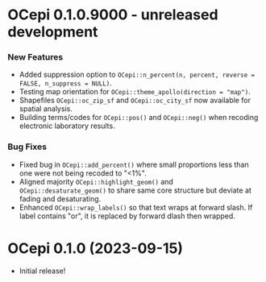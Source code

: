 # OCepi 0.1.0.9000 - unreleased development

### New Features

-   Added suppression option to `OCepi::n_percent(n, percent, reverse = FALSE, n_suppress = NULL)`.
-   Testing map orientation for `OCepi::theme_apollo(direction = "map")`.
-   Shapefiles `OCepi::oc_zip_sf` and `OCepi::oc_city_sf` now available for spatial analysis.
-   Building terms/codes for `OCepi::pos()` and `OCepi::neg()` when recoding electronic laboratory results.

### Bug Fixes

-   Fixed bug in `OCepi::add_percent()` where small proportions less than one were not being recoded to "\<1%".
-   Aligned majority `OCepi::highlight_geom()` and `OCepi::desaturate_geom()` to share same core structure but deviate at fading and desaturating.
-   Enhanced `OCepi::wrap_labels()` so that text wraps at forward slash. If label contains "or", it is replaced by forward dlash then wrapped.

# OCepi 0.1.0 (2023-09-15)

-   Initial release!
